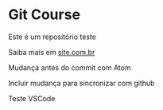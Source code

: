 # Git Course

Este é um repositório teste

Saiba mais em [site.com.br](http://git.com)

Mudança antes do commit com Atom

Incluir mudança para sincronizar com github

Teste VSCode

